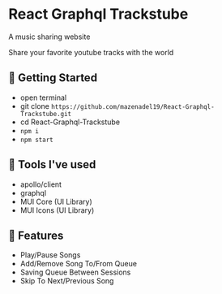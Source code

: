 # React Graphql Trackstube

A music sharing website

Share your favorite youtube tracks with the world 

## 🚀 Getting Started

- open terminal
- git clone `https://github.com/mazenadel19/React-Graphql-Trackstube.git`
- cd React-Graphql-Trackstube
- `npm i`
- `npm start`

## 🧰 Tools I've used

- apollo/client
- graphql
- MUI Core (UI Library)
- MUI Icons (UI Library)

## 🤔 Features

- Play/Pause Songs
- Add/Remove Song To/From Queue
- Saving Queue Between Sessions
- Skip To Next/Previous Song